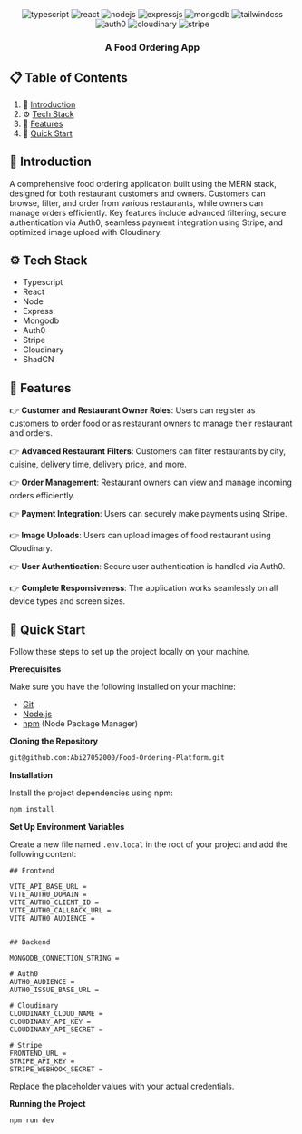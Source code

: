 <div align="center">

  <div>
    <img src="https://img.shields.io/badge/-TypeScript-black?style=for-the-badge&logoColor=white&logo=typescript&color=3178C6" alt="typescript" />
    <img src="https://img.shields.io/badge/-React-black?style=for-the-badge&logoColor=white&logo=react&color=61DAFB" alt="react" />
    <img src="https://img.shields.io/badge/-Node_JS-black?style=for-the-badge&logoColor=white&logo=node.js&color=339933" alt="nodejs" />
   <img src="https://img.shields.io/badge/-Express_JS-black?style=for-the-badge&logoColor=white&logo=express&color=000000" alt="expressjs" />
    <img src="https://img.shields.io/badge/-MongoDB-black?style=for-the-badge&logoColor=white&logo=mongodb&color=47A248" alt="mongodb" />
    <img src="https://img.shields.io/badge/-Tailwind_CSS-black?style=for-the-badge&logoColor=white&logo=tailwindcss&color=06B6D4" alt="tailwindcss" />
    <img src="https://img.shields.io/badge/-Auth0-black?style=for-the-badge&logoColor=white&logo=auth0&color=EB5424" alt="auth0" />
   <img src="https://img.shields.io/badge/-Cloudinary-black?style=for-the-badge&logoColor=white&logo=cloudinary&color=3448C5" alt="cloudinary" />
   
   <img src="https://img.shields.io/badge/-Stripe-black?style=for-the-badge&logoColor=white&logo=stripe&color=008CDD" alt="stripe" />
   
   
  </div>

  <h3 align="center">A Food Ordering App</h3>

</div>

## 📋 <a name="table">Table of Contents</a>

1. 🤖 [Introduction](#introduction)
2. ⚙️ [Tech Stack](#tech-stack)
3. 🔋 [Features](#features)
4. 🤸 [Quick Start](#quick-start)

## <a name="introduction">🤖 Introduction</a>

A comprehensive food ordering application built using the MERN stack, designed for both restaurant customers and owners. Customers can browse, filter, and order from various restaurants, while owners can manage orders efficiently. Key features include advanced filtering, secure authentication via Auth0, seamless payment integration using Stripe, and optimized image upload with Cloudinary.

## <a name="tech-stack">⚙️ Tech Stack</a>

- Typescript
- React
- Node
- Express
- Mongodb
- Auth0
- Stripe
- Cloudinary
- ShadCN

## <a name="features">🔋 Features</a>

👉 **Customer and Restaurant Owner Roles**: Users can register as customers to order food or as restaurant owners to manage their restaurant and orders.

👉 **Advanced Restaurant Filters**: Customers can filter restaurants by city, cuisine, delivery time, delivery price, and more.

👉 **Order Management**: Restaurant owners can view and manage incoming orders efficiently.

👉 **Payment Integration**: Users can securely make payments using Stripe.

👉 **Image Uploads**: Users can upload images of food restaurant using Cloudinary.

👉 **User Authentication**: Secure user authentication is handled via Auth0.

👉 **Complete Responsiveness**: The application works seamlessly on all device types and screen sizes.

## <a name="quick-start">🤸 Quick Start</a>

Follow these steps to set up the project locally on your machine.

**Prerequisites**

Make sure you have the following installed on your machine:

- [Git](https://git-scm.com/)
- [Node.js](https://nodejs.org/en)
- [npm](https://www.npmjs.com/) (Node Package Manager)

**Cloning the Repository**

```bash
git@github.com:Abi27052000/Food-Ordering-Platform.git
```

**Installation**

Install the project dependencies using npm:

```bash
npm install
```

**Set Up Environment Variables**

Create a new file named `.env.local` in the root of your project and add the following content:

```env
## Frontend

VITE_API_BASE_URL =
VITE_AUTH0_DOMAIN =
VITE_AUTH0_CLIENT_ID =
VITE_AUTH0_CALLBACK_URL =
VITE_AUTH0_AUDIENCE =


## Backend

MONGODB_CONNECTION_STRING =

# Auth0
AUTH0_AUDIENCE =
AUTH0_ISSUE_BASE_URL =

# Cloudinary
CLOUDINARY_CLOUD_NAME =
CLOUDINARY_API_KEY =
CLOUDINARY_API_SECRET =

# Stripe
FRONTEND_URL =
STRIPE_API_KEY =
STRIPE_WEBHOOK_SECRET =
```

Replace the placeholder values with your actual credentials.

**Running the Project**

```bash
npm run dev
```
